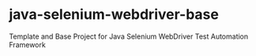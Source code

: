 # java-selenium-webdriver-base
Template and Base Project for Java Selenium WebDriver Test Automation Framework

